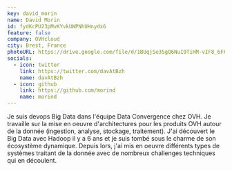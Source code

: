 ```yaml
---
key: david_morin
name: David Morin
id: fydKcPU23pMvKYvkUWPNhUHnydx6
feature: false
company: OVHcloud
city: Brest, France
photoURL: https://drive.google.com/file/d/1BUqjSe3SgQ6NuI9TiHM-vIF8_6F6KFPd/view
socials:
  - icon: twitter
    link: https://twitter.com/davAtBzh
    name: davAtBzh
  - icon: github
    link: https://github.com/morind
    name: morind
---
```

Je suis devops Big Data dans l'équipe Data Convergence chez OVH. Je travaille sur la mise en oeuvre d'architectures pour les produits OVH autour de la donnée (ingestion, analyse, stockage, traitement). J'ai découvert le Big Data avec Hadoop il y a 6 ans et je suis tombé sous le charme de son écosystème dynamique. Depuis lors, j'ai mis en oeuvre différents types de systèmes traitant de la donnée avec de nombreux challenges techniques qui en découlent.